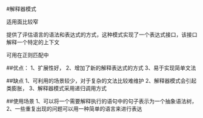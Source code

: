 #解释器模式

适用面比较窄


提供了评估语言的语法和表达式的方式，这种模式实现了一个表达式接口，该接口解释一个特定的上下文

可用在正则匹配中

##优点：
    1、扩展性好，
    2、增加了新的解释表达式的方式
    3、易于实现简单文法

##缺点
    1、可利用的场景较少，对于复杂的文法比较难维护
    2、解释器模式会引起类膨胀，
    3、解释器模式采用递归调用方式
    

##使用场景
    1、可以将一个需要解释执行的语句中的句子表示为一个抽象语法树，
    2、一些重复出现的问题可以用一种简单的语言来进行表达




